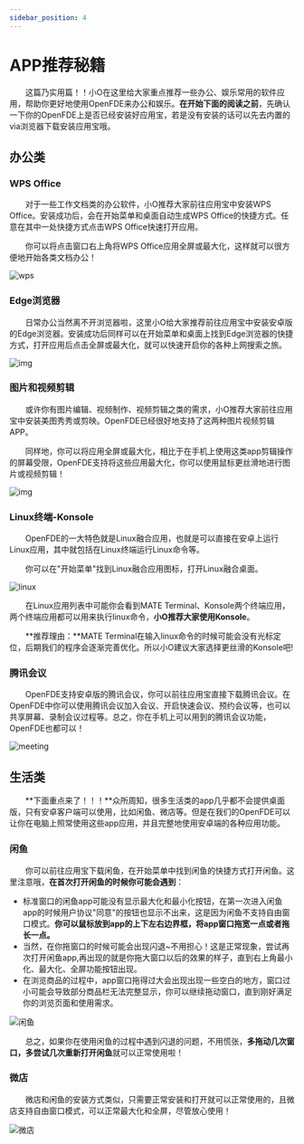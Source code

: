 ```yaml
---
sidebar_position: 4
---
```


# APP推荐秘籍

&emsp;&emsp;这篇乃实用篇！！小O在这里给大家重点推荐一些办公、娱乐常用的软件应用，帮助你更好地使用OpenFDE来办公和娱乐。**在开始下面的阅读之前**，先确认一下你的OpenFDE上是否已经安装好应用宝，若是没有安装的话可以先去内置的via浏览器下载安装应用宝哦。

## 办公类

### WPS Office

&emsp;&emsp;对于一些工作文档类的办公软件，小O推荐大家前往应用宝中安装WPS Office。安装成功后，会在开始菜单和桌面自动生成WPS Office的快捷方式。任意在其中一处快捷方式点击WPS Office快速打开应用。

&emsp;&emsp;你可以将点击窗口右上角将WPS Office应用全屏或最大化，这样就可以很方便地开始各类文档办公！

![wps](./img/wps.png)

### Edge浏览器

&emsp;&emsp;日常办公当然离不开浏览器啦，这里小O给大家推荐前往应用宝中安装安卓版的Edge浏览器。安装成功后同样可以在开始菜单和桌面上找到Edge浏览器的快捷方式，打开应用后点击全屏或最大化，就可以快速开启你的各种上网搜索之旅。

![img](./img/Edge.png)

### 图片和视频剪辑

&emsp;&emsp;或许你有图片编辑、视频制作、视频剪辑之类的需求，小O推荐大家前往应用宝中安装美图秀秀或剪映。OpenFDE已经很好地支持了这两种图片视频剪辑APP。

&emsp;&emsp;同样地，你可以将应用全屏或最大化，相比于在手机上使用这类app剪辑操作的屏幕受限，OpenFDE支持将这些应用最大化，你可以使用鼠标更丝滑地进行图片或视频剪辑！

![img](./img/jianying.png)

### Linux终端-Konsole

&emsp;&emsp;OpenFDE的一大特色就是Linux融合应用，也就是可以直接在安卓上运行Linux应用，其中就包括在Linux终端运行Linux命令等。

&emsp;&emsp;你可以在"开始菜单"找到Linux融合应用图标，打开Linux融合桌面。

![linux](./img/net-start.png)

&emsp;&emsp;在Linux应用列表中可能你会看到MATE Terminal、Konsole两个终端应用，两个终端应用都可以用来执行linux命令，**小O推荐大家使用Konsole**。

&emsp;&emsp;**推荐理由：**MATE Terminal在输入linux命令的时候可能会没有光标定位，后期我们的程序会逐渐完善优化。所以小O建议大家选择更丝滑的Konsole吧!

### 腾讯会议

&emsp;&emsp;OpenFDE支持安卓版的腾讯会议，你可以前往应用宝直接下载腾讯会议。在OpenFDE中你可以使用腾讯会议加入会议、开启快速会议、预约会议等，也可以共享屏幕、录制会议过程等。总之，你在手机上可以用到的腾讯会议功能，OpenFDE也都可以！

![meeting](./img/meeting.jpg)

## 生活类

&emsp;&emsp;**下面重点来了！！！**众所周知，很多生活类的app几乎都不会提供桌面版，只有安卓客户端可以使用，比如闲鱼、微店等。但是在我们的OpenFDE可以让你在电脑上照常使用这些app应用，并且完整地使用安卓端的各种应用功能。

### 闲鱼

&emsp;&emsp;你可以前往应用宝下载闲鱼，在开始菜单中找到闲鱼的快捷方式打开闲鱼。这里注意哦，**在首次打开闲鱼的时候你可能会遇到**：
- 标准窗口的闲鱼app可能没有显示最大化和最小化按钮，在第一次进入闲鱼app的时候用户协议"同意"的按钮也显示不出来，这是因为闲鱼不支持自由窗口模式。**你可以鼠标放到app的上下左右边界框，将app窗口拖宽一点或者拖长一点。**
- 当然，在你拖窗口的时候可能会出现闪退~不用担心！这是正常现象，尝试再次打开闲鱼app,再出现的就是你拖大窗口以后的效果的样子，直到右上角最小化、最大化、全屏功能按钮出现。
- 在浏览商品的过程中，app窗口拖得过大会出现出现一些空白的地方，窗口过小可能会导致部分商品栏无法完整显示，你可以继续拖动窗口，直到刚好满足你的浏览页面和使用需求。

![闲鱼](./img/xianyu.png)

&emsp;&emsp;总之，如果你在使用闲鱼的过程中遇到闪退的问题，不用慌张，**多拖动几次窗口，多尝试几次重新打开闲鱼**就可以正常使用啦！

### 微店

&emsp;&emsp;微店和闲鱼的安装方式类似，只需要正常安装和打开就可以正常使用的，且微店支持自由窗口模式，可以正常最大化和全屏，尽管放心使用！

![微店](./img/weidian.png)